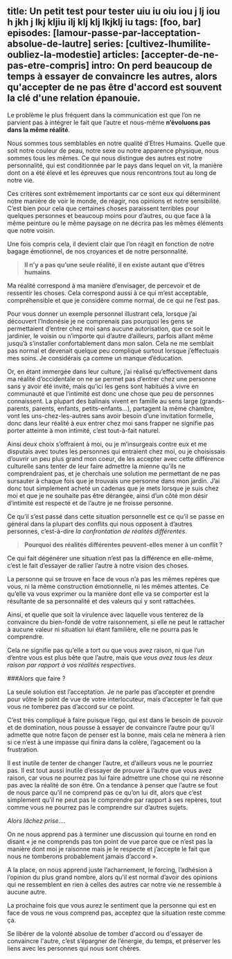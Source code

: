 title: Un petit test pour tester uiu iu oiu iou j lj iou h jkh j lkj kljiu ilj klj klj lkjklj iu
tags: [foo, bar]
episodes: [lamour-passe-par-lacceptation-absolue-de-lautre]
series: [cultivez-lhumilite-oubliez-la-modestie]
articles: [accepter-de-ne-pas-etre-compris]
intro: On perd beaucoup de temps à essayer de convaincre les autres, alors qu'accepter de ne pas être d'accord est souvent la clé d'une relation épanouie.
---
Le problème le plus fréquent dans la communication est que l’on ne parvient pas à intégrer le fait que l’autre et nous-même **n’évoluons pas dans la même réalité**.

Nous sommes tous semblables en notre qualité d’Etres Humains. Quelle que soit notre couleur de peau, notre sexe ou notre apparence physique, nous sommes tous les mêmes. Ce qui nous distingue des autres est notre personnalité, qui est conditionnée par le pays dans lequel on vit, la manière dont on a été élevé et les épreuves que nous rencontrons tout au long de notre vie.

Ces critères sont extrêmement importants car ce sont eux qui déterminent notre manière de voir le monde, de réagir, nos opinions et notre sensibilité. C’est bien pour cela que certaines choses paraissent terribles pour quelques personnes et beaucoup moins pour d’autres, ou que face à la même peinture ou le même paysage on ne décrira pas les mêmes éléments que notre voisin.

Une fois compris cela, il devient clair que l’on réagit en fonction de notre bagage émotionnel, de nos croyances et de notre personnalité.

>**Il n’y a pas qu’une seule réalité, il en existe autant que d’êtres humains**.

Ma réalité correspond à ma manière d’envisager, de percevoir et de ressentir les choses. Cela correspond aussi à ce qui m’est acceptable, compréhensible et que je considère comme normal, de ce qui ne l’est pas. 

Pour vous donner un exemple personnel illustrant cela, lorsque j’ai découvert l’Indonésie je ne comprenais pas pourquoi les gens se permettaient d’entrer chez moi sans aucune autorisation, que ce soit le jardinier, le voisin ou n’importe qui d’autre d’ailleurs, parfois allant même jusqu’à s’installer confortablement dans mon salon. Cela ne me semblait pas normal et devenait quelque peu compliqué surtout lorsque j’effectuais mes soins. Je considérais ça comme un manque d’éducation.

Or, en étant immergée dans leur culture, j’ai réalisé qu’effectivement dans ma réalité d’occidentale on ne se permet pas d’entrer chez une personne sans y avoir été invité, mais qu’ici les gens sont habitués à vivre en communauté et que l’intimité est donc une chose que peu de personnes connaissent. La plupart des balinais vivent en famille au sens large (grands-parents, parents, enfants, petits-enfants…), partagent la même chambre, vont les uns-chez-les-autres sans avoir besoin d’une invitation formelle, donc dans leur réalité à eux entrer chez moi sans frapper ne signifie pas porter atteinte à mon intimité, c’est tout-à-fait naturel.

Ainsi deux choix s’offraient à moi, ou je m’insurgeais contre eux et me disputais avec toutes les personnes qui entraient chez moi, ou je choisissais d’ouvrir un peu plus grand mon coeur, de les accepter avec cette différence culturelle sans tenter de leur faire admettre la mienne qu’ils ne comprendraient pas, et je cherchais une solution me permettant de ne pas sursauter à chaque fois que je trouvais une personne dans mon jardin. J’ai donc tout simplement acheté un cadenas que je mets lorsque je suis chez moi et que je ne souhaite pas être dérangée, ainsi d’un côté mon désir d’intimité est respecté et de l’autre je ne froisse personne.

Ce qu’il s’est passé dans cette situation personnelle est ce qu’il se passe en général dans la plupart des conflits qui nous opposent à d’autres personnes, c’est-à-dire *la confrontation de réalités différentes*.

>**Pourquoi des réalités différentes peuvent-elles mener à un conflit ?**

Ce qui fait dégénérer une situation n’est pas la différence en elle-même, c’est le fait d’essayer de rallier l’autre à notre vision des choses.

La personne qui se trouve en face de vous n’a pas les mêmes repères que vous, ni la même construction émotionnelle, ni les mêmes attentes. Ce qu’elle va vous exprimer ou la manière dont elle va se comporter est la résultante de sa personnalité et des valeurs qui y sont rattachées.

Ainsi, et quelle que soit la virulence avec laquelle vous tenterez de la convaincre du bien-fondé de votre raisonnement, si elle ne peut le rattacher à aucune valeur ni situation lui étant familière, elle ne pourra pas le comprendre. 

Cela ne signifie pas qu’elle a tort ou que vous avez raison, ni que l’un d’entre vous est plus bête que l’autre, mais que *vous avez tous les deux raison par rapport à vos réalités respectives*.

###Alors que faire ?

La seule solution est l’acceptation. Je ne parle pas d’accepter et prendre pour vôtre le point de vue de votre interlocuteur, mais d’accepter le fait que vous ne tomberez pas d’accord sur ce point.

C’est très compliqué à faire puisque l’égo, qui est dans le besoin de pouvoir et de domination, nous pousse à essayer de convaincre l’autre pour qu’il admette que notre façon de penser est la bonne, mais cela ne mènera à rien si ce n’est à une impasse qui finira dans la colère, l’agacement ou la frustration.

Il est inutile de tenter de changer l’autre, et d’ailleurs vous ne le pourriez pas. Il est tout aussi inutile d’essayer de prouver à l’autre que vous avez raison, car vous ne pourrez pas lui faire admettre une chose qui ne résonne pas avec la réalité de son être. On a tendance à penser que l’autre se fout de nous parce qu’il ne comprend pas ce qu’on lui dit, alors que c’est simplement qu’il ne peut pas le comprendre par rapport à ses repères, tout comme vous ne pourrez pas le comprendre sur d’autres sujets.

*Alors lâchez prise….* 

On ne nous apprend pas à terminer une discussion qui tourne en rond en disant « je ne comprends pas ton point de vue parce que ce n’est pas la manière dont moi je raisonne mais je le respecte et j’accepte le fait que nous ne tomberons probablement jamais d’accord ». 

A la place, on nous apprend juste l’acharnement, le forcing, l’adhésion à l’opinion du plus grand nombre, alors qu’il est normal d’avoir des opinions qui ne ressemblent en rien à celles des autres car notre vie ne ressemble à aucune autre.

La prochaine fois que vous aurez le sentiment que la personne qui est en face de vous ne vous comprend pas, acceptez que la situation reste comme ça. 

Se libérer de la volonté absolue de tomber d'accord ou d'essayer de convaincre l'autre, c’est s’épargner de l’énergie, du temps, et préserver les liens avec les personnes qui nous sont chères.
